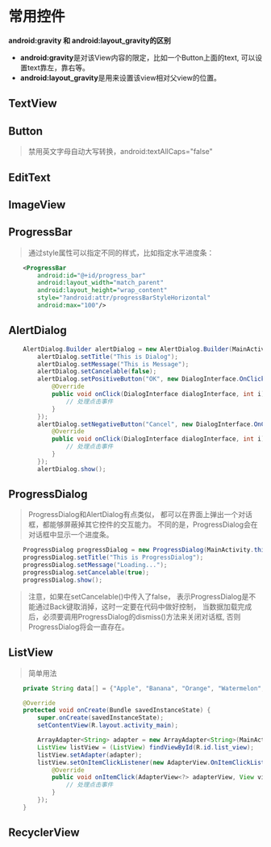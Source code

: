
# 常用控件

**android:gravity 和 android:layout_gravity的区别**

- **android:gravity**是对该View内容的限定，比如一个Button上面的text,
  可以设置text靠左，靠右等。
- **android:layout_gravity**是用来设置该view相对父view的位置。

## TextView

## Button
> 禁用英文字母自动大写转换，android:textAllCaps="false"

## EditText

## ImageView

## ProgressBar
> 通过style属性可以指定不同的样式，比如指定水平进度条：

```xml
    <ProgressBar
        android:id="@+id/progress_bar"
        android:layout_width="match_parent"
        android:layout_height="wrap_content"
        style="?android:attr/progressBarStyleHorizontal"
        android:max="100"/>
```

## AlertDialog

```java
    AlertDialog.Builder alertDialog = new AlertDialog.Builder(MainActivity.this);
        alertDialog.setTitle("This is Dialog");
        alertDialog.setMessage("This is Message");
        alertDialog.setCancelable(false);
        alertDialog.setPositiveButton("OK", new DialogInterface.OnClickListener() {
            @Override
            public void onClick(DialogInterface dialogInterface, int i) {
                // 处理点击事件
            }
        });
        alertDialog.setNegativeButton("Cancel", new DialogInterface.OnClickListener() {
            @Override
            public void onClick(DialogInterface dialogInterface, int i) {
                // 处理点击事件
            }
        });
        alertDialog.show();
```

## ProgressDialog
> ProgressDialog和AlertDialog有点类似，
> 都可以在界面上弹出一个对话框，都能够屏蔽掉其它控件的交互能力。
> 不同的是，ProgressDialog会在对话框中显示一个进度条。

```java
    ProgressDialog progressDialog = new ProgressDialog(MainActivity.this);
    progressDialog.setTitle("This is ProgressDialog");
    progressDialog.setMessage("Loading...");
    progressDialog.setCancelable(true);
    progressDialog.show();
```

> 注意，如果在setCancelable()中传入了false，
> 表示ProgressDialog是不能通过Back键取消掉，这时一定要在代码中做好控制，
> 当数据加载完成后，必须要调用ProgressDialog的dismiss()方法来关闭对话框,
> 否则ProgressDialog将会一直存在。

## ListView
> 简单用法

```java
    private String data[] = {"Apple", "Banana", "Orange", "Watermelon", "Pear"};

    @Override
    protected void onCreate(Bundle savedInstanceState) {
        super.onCreate(savedInstanceState);
        setContentView(R.layout.activity_main);

        ArrayAdapter<String> adapter = new ArrayAdapter<String>(MainActivity.this, android.R.layout.simple_list_item_1, data);
        ListView listView = (ListView) findViewById(R.id.list_view);
        listView.setAdapter(adapter);
        listView.setOnItemClickListener(new AdapterView.OnItemClickListener() {
            @Override
            public void onItemClick(AdapterView<?> adapterView, View view, int i, long l) {
                // 处理点击事件
            }
        });
    }
```

## RecyclerView
